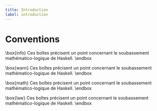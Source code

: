 ```yaml
---
title: Introduction
label: introduction
---
```


# Conventions

\box{info}
Ces boîtes précisent un point concernant le soubassement mathématico-logique de Haskell.
\endbox

\box{warn}
Ces boîtes précisent un point concernant le soubassement mathématico-logique de Haskell.
\endbox

\box{math}
Ces boîtes précisent un point concernant le soubassement mathématico-logique de Haskell.
\endbox

\box{law}
Ces boîtes précisent un point concernant le soubassement mathématico-logique de Haskell.
\endbox
